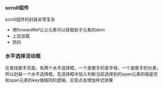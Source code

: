 ### scroll组件
scroll组件的封装非常复杂
- 用forwardRef让父元素可以获取到子元素的dom
- 上拉加载
- 防抖

### 水平选择活动框
在查找歌手页面，有两个水平选择框，一个是歌手的首字母，一个是歌手的分类，所以封装一个水平选择框，在选择框中加入判断当前选择到的span元素的值是否和span元素的key值相同的逻辑，实现点击增加样式效果